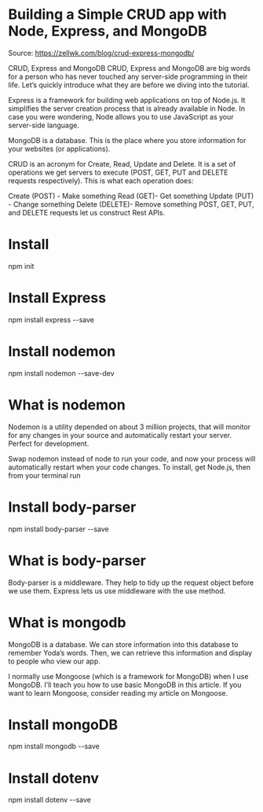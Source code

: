 
# Building a Simple CRUD app with Node, Express, and MongoDB

Source: <https://zellwk.com/blog/crud-express-mongodb/>

CRUD, Express and MongoDB
CRUD, Express and MongoDB are big words for a person who has never touched any server-side programming in their life. Let’s quickly introduce what they are before we diving into the tutorial.

Express is a framework for building web applications on top of Node.js. It simplifies the server creation process that is already available in Node. In case you were wondering, Node allows you to use JavaScript as your server-side language.

MongoDB is a database. This is the place where you store information for your websites (or applications).

CRUD is an acronym for Create, Read, Update and Delete. It is a set of operations we get servers to execute (POST, GET, PUT and DELETE requests respectively). This is what each operation does:

Create (POST) - Make something
Read (GET)- Get something
Update (PUT) - Change something
Delete (DELETE)- Remove something
POST, GET, PUT, and DELETE requests let us construct Rest APIs.

# Install 

npm init

# Install Express

npm install express --save

# Install nodemon

npm install nodemon --save-dev

# What is nodemon

Nodemon is a utility depended on about 3 million projects, that will monitor for any changes in your source and automatically restart your server. Perfect for development.

Swap nodemon instead of node to run your code, and now your process will automatically restart when your code changes. To install, get Node.js, then from your terminal run

# Install body-parser

npm install body-parser --save

# What is body-parser

Body-parser is a middleware. They help to tidy up the request object before we use them. Express lets us use middleware with the use method.

# What is mongodb

MongoDB is a database. We can store information into this database to remember Yoda’s words. Then, we can retrieve this information and display to people who view our app.

I normally use Mongoose (which is a framework for MongoDB) when I use MongoDB. I’ll teach you how to use basic MongoDB in this article. If you want to learn Mongoose, consider reading my article on Mongoose.

# Install mongoDB

npm install mongodb --save

# Install dotenv

npm install dotenv --save
